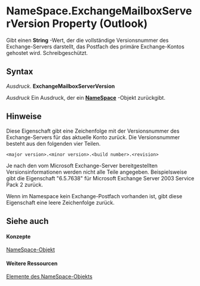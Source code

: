 
# NameSpace.ExchangeMailboxServerVersion Property (Outlook)

Gibt einen  **String** -Wert, der die vollständige Versionsnummer des Exchange-Servers darstellt, das Postfach des primäre Exchange-Kontos gehostet wird. Schreibgeschützt.


## Syntax

 _Ausdruck_. **ExchangeMailboxServerVersion**

 _Ausdruck_ Ein Ausdruck, der ein **[NameSpace](f0dcaa19-07f5-5d42-a3bf-2e42b7885644.md)** -Objekt zurückgibt.


## Hinweise

Diese Eigenschaft gibt eine Zeichenfolge mit der Versionsnummer des Exchange-Servers für das aktuelle Konto zurück. Die Versionsnummer besteht aus den folgenden vier Teilen.


```
<major version>.<minor version>.<build number>.<revision>
```

Je nach den vom Microsoft Exchange-Server bereitgestellten Versionsinformationen werden nicht alle Teile angegeben. Beispielsweise gibt die Eigenschaft "6.5.7638" für Microsoft Exchange Server 2003 Service Pack 2 zurück.

Wenn im Namespace kein Exchange-Postfach vorhanden ist, gibt diese Eigenschaft eine leere Zeichenfolge zurück.


## Siehe auch


#### Konzepte


[NameSpace-Objekt](f0dcaa19-07f5-5d42-a3bf-2e42b7885644.md)
#### Weitere Ressourcen


[Elemente des NameSpace-Objekts](http://msdn.microsoft.com/library/d7a978a3-a2c8-6195-c5f8-af8773500456%28Office.15%29.aspx)